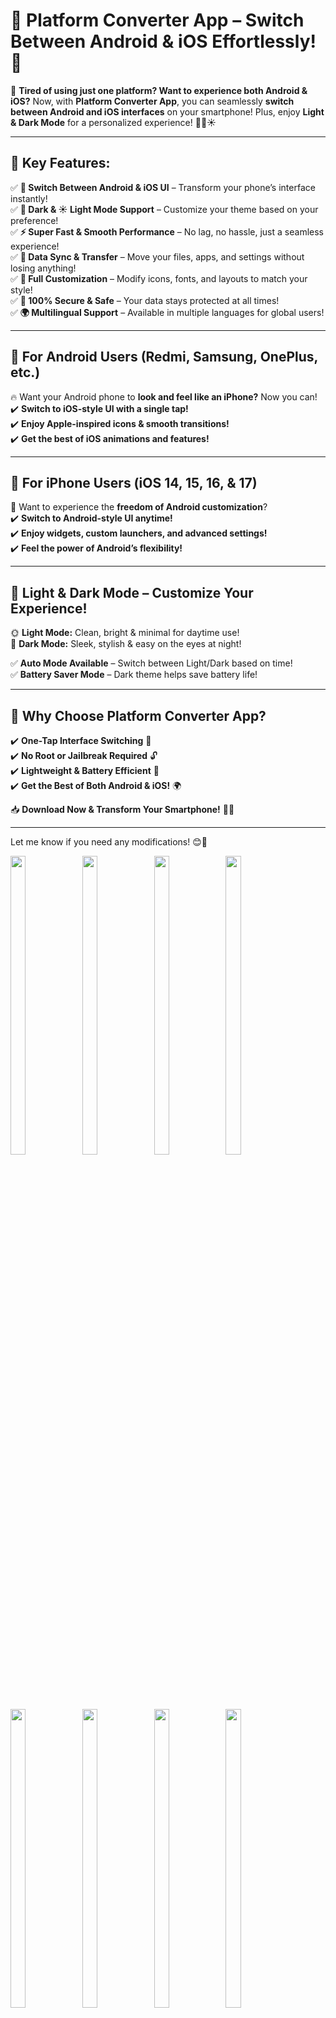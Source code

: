 # **📲 Platform Converter App – Switch Between Android & iOS Effortlessly! 🔄**  

🚀 **Tired of using just one platform? Want to experience both Android & iOS?** Now, with **Platform Converter App**, you can seamlessly **switch between Android and iOS interfaces** on your smartphone! Plus, enjoy **Light & Dark Mode** for a personalized experience! 🎨🌙☀️  

---

## 🎯 **Key Features:**  

✅ **🔄 Switch Between Android & iOS UI** – Transform your phone’s interface instantly!  
✅ **🌙 Dark & ☀️ Light Mode Support** – Customize your theme based on your preference!  
✅ **⚡ Super Fast & Smooth Performance** – No lag, no hassle, just a seamless experience!  
✅ **🔄 Data Sync & Transfer** – Move your files, apps, and settings without losing anything!  
✅ **📱 Full Customization** – Modify icons, fonts, and layouts to match your style!  
✅ **🔐 100% Secure & Safe** – Your data stays protected at all times!  
✅ **🌍 Multilingual Support** – Available in multiple languages for global users!  

---

## 🔹 **For Android Users (Redmi, Samsung, OnePlus, etc.)**  
🔥 Want your Android phone to **look and feel like an iPhone?** Now you can!  
✔️ **Switch to iOS-style UI with a single tap!**  
✔️ **Enjoy Apple-inspired icons & smooth transitions!**  
✔️ **Get the best of iOS animations and features!**  

---

## 🔹 **For iPhone Users (iOS 14, 15, 16, & 17)**  
🌟 Want to experience the **freedom of Android customization**?  
✔️ **Switch to Android-style UI anytime!**  
✔️ **Enjoy widgets, custom launchers, and advanced settings!**  
✔️ **Feel the power of Android’s flexibility!**  

---

## 🎨 **Light & Dark Mode – Customize Your Experience!**  
🌞 **Light Mode:** Clean, bright & minimal for daytime use!  
🌙 **Dark Mode:** Sleek, stylish & easy on the eyes at night!  

✅ **Auto Mode Available** – Switch between Light/Dark based on time!  
✅ **Battery Saver Mode** – Dark theme helps save battery life!  

---

## 🚀 **Why Choose Platform Converter App?**  

✔️ **One-Tap Interface Switching** 🎯  
✔️ **No Root or Jailbreak Required** 🔓  
✔️ **Lightweight & Battery Efficient** 🔋  
✔️ **Get the Best of Both Android & iOS!** 🌍  

📥 **Download Now & Transform Your Smartphone!** 🔄✨  

---

Let me know if you need any modifications! 😊🚀


<p>
    <img src="https://github.com/user-attachments/assets/296254e3-ed65-40f1-8b4d-6ffc39196899"height="35%" width="22%">
     <img src="https://github.com/user-attachments/assets/8c63efc6-13e9-42a2-bead-bfcb71a81b91"height="35%" width="22%">
   <img src="https://github.com/user-attachments/assets/263e0c66-ce05-4c4f-95a2-dcae24530c69"height="35%" width="22%">
     <img src="https://github.com/user-attachments/assets/0ef2a763-a006-4650-939c-b8ba06bb60e3"height="35%" width="22%">
      <img src="https://github.com/user-attachments/assets/e0f2a21d-2e89-4d5a-a485-30c86e0b4926"height="35%" width="22%">
       <img src="https://github.com/user-attachments/assets/1f7eec84-234b-4afd-96f6-763fabf091a8"height="35%" width="22%">
        <img src="https://github.com/user-attachments/assets/a27b4d06-26fc-4783-a9be-8e0d35163029"height="35%" width="22%">
         <img src="https://github.com/user-attachments/assets/617ec986-d9fc-4a6c-a1f1-52cc7c1e9e26"height="35%" width="22%">
      <img src="https://github.com/user-attachments/assets/f9c9e981-105c-4f53-9bae-8502681c7a28"height="35%" width="22%">
     <img src="https://github.com/user-attachments/assets/a90e1560-20ba-431c-9c1c-96387b3a03be"height="35%" width="22%">
          <img src="https://github.com/user-attachments/assets/66453a05-8728-420b-b25c-95e04d1a30fa"height="35%" width="22%">
           <img src="https://github.com/user-attachments/assets/aa1abbc5-e121-4ad7-aa2d-e5916d58ffae"height="35%" width="22%">
                <img src="https://github.com/user-attachments/assets/8a9a1c9d-7e6e-4d16-bdcf-151223099bef"height="35%" width="22%">
                  <img src="https://github.com/user-attachments/assets/a75d30b0-c961-46ab-b836-ccd342b305dd"height="35%" width="22%">
                    <img src="https://github.com/user-attachments/assets/69b9a610-e19d-46f5-9d0d-89e103f94f72"height="35%" width="22%">
                      <img src="https://github.com/user-attachments/assets/886dc295-6773-4336-a9aa-fa112762ca30"height="35%" width="22%">
                  <img src="https://github.com/user-attachments/assets/7386f440-57c2-402b-b77d-c2c6f0ce4f49"height="35%" width="22%">
                    <img src="https://github.com/user-attachments/assets/bdb687d1-48d5-4032-9aac-c6a6fc18fd17"height="35%" width="22%">
                    <img src="https://github.com/user-attachments/assets/ba883a0d-d03a-4288-a8f3-033a6b7c05bf"height="35%" width="22%">
                    <img src="https://github.com/user-attachments/assets/3cc3ba77-2bbc-4b43-ac5b-7c4c8a696066"height="35%" width="22%">
                    
  
    
    
</p>
